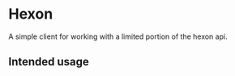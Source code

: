 # Hexon
A simple client for working with a limited portion of the hexon api.

## Intended usage
```

```
